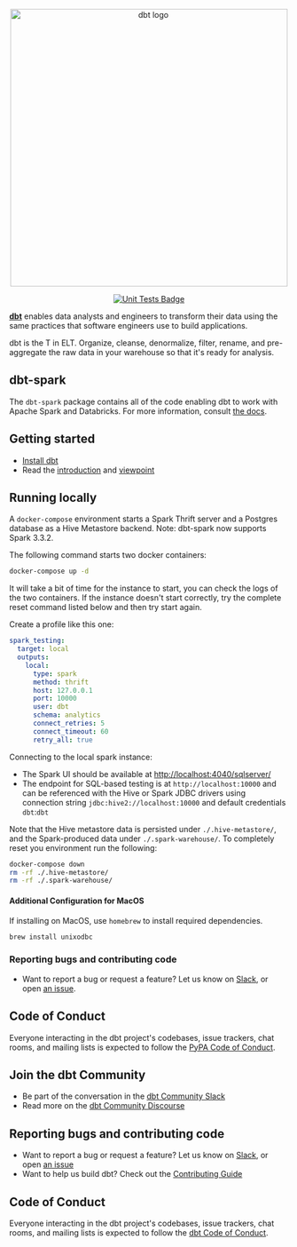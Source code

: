 <p align="center">
  <img src="https://raw.githubusercontent.com/dbt-labs/dbt/ec7dee39f793aa4f7dd3dae37282cc87664813e4/etc/dbt-logo-full.svg" alt="dbt logo" width="500"/>
</p>
<p align="center">
  <a href="https://github.com/dbt-labs/dbt-spark/actions/workflows/main.yml">
    <img src="https://github.com/dbt-labs/dbt-spark/actions/workflows/main.yml/badge.svg?event=push" alt="Unit Tests Badge"/>
  </a>
</p>

**[dbt](https://www.getdbt.com/)** enables data analysts and engineers to transform their data using the same practices that software engineers use to build applications.

dbt is the T in ELT. Organize, cleanse, denormalize, filter, rename, and pre-aggregate the raw data in your warehouse so that it's ready for analysis.

## dbt-spark

The `dbt-spark` package contains all of the code enabling dbt to work with Apache Spark and Databricks. For
more information, consult [the docs](https://docs.getdbt.com/docs/profile-spark).

## Getting started

- [Install dbt](https://docs.getdbt.com/docs/installation)
- Read the [introduction](https://docs.getdbt.com/docs/introduction/) and [viewpoint](https://docs.getdbt.com/docs/about/viewpoint/)

## Running locally
A `docker-compose` environment starts a Spark Thrift server and a Postgres database as a Hive Metastore backend.
Note: dbt-spark now supports Spark 3.3.2.

The following command starts two docker containers:

```sh
docker-compose up -d
```

It will take a bit of time for the instance to start, you can check the logs of the two containers.
If the instance doesn't start correctly, try the complete reset command listed below and then try start again.

Create a profile like this one:

```yaml
spark_testing:
  target: local
  outputs:
    local:
      type: spark
      method: thrift
      host: 127.0.0.1
      port: 10000
      user: dbt
      schema: analytics
      connect_retries: 5
      connect_timeout: 60
      retry_all: true
```

Connecting to the local spark instance:

* The Spark UI should be available at [http://localhost:4040/sqlserver/](http://localhost:4040/sqlserver/)
* The endpoint for SQL-based testing is at `http://localhost:10000` and can be referenced with the Hive or Spark JDBC drivers using connection string `jdbc:hive2://localhost:10000` and default credentials `dbt`:`dbt`

Note that the Hive metastore data is persisted under `./.hive-metastore/`, and the Spark-produced data under `./.spark-warehouse/`. To completely reset you environment run the following:

```sh
docker-compose down
rm -rf ./.hive-metastore/
rm -rf ./.spark-warehouse/
```

#### Additional Configuration for MacOS

If installing on MacOS, use `homebrew` to install required dependencies.
   ```sh
   brew install unixodbc
   ```

### Reporting bugs and contributing code

-   Want to report a bug or request a feature? Let us know on [Slack](http://slack.getdbt.com/), or open [an issue](https://github.com/fishtown-analytics/dbt-spark/issues/new).

## Code of Conduct

Everyone interacting in the dbt project's codebases, issue trackers, chat rooms, and mailing lists is expected to follow the [PyPA Code of Conduct](https://www.pypa.io/en/latest/code-of-conduct/).

## Join the dbt Community

- Be part of the conversation in the [dbt Community Slack](http://community.getdbt.com/)
- Read more on the [dbt Community Discourse](https://discourse.getdbt.com)

## Reporting bugs and contributing code

- Want to report a bug or request a feature? Let us know on [Slack](http://community.getdbt.com/), or open [an issue](https://github.com/dbt-labs/dbt-spark/issues/new)
- Want to help us build dbt? Check out the [Contributing Guide](https://github.com/dbt-labs/dbt/blob/HEAD/CONTRIBUTING.md)

## Code of Conduct

Everyone interacting in the dbt project's codebases, issue trackers, chat rooms, and mailing lists is expected to follow the [dbt Code of Conduct](https://community.getdbt.com/code-of-conduct).
